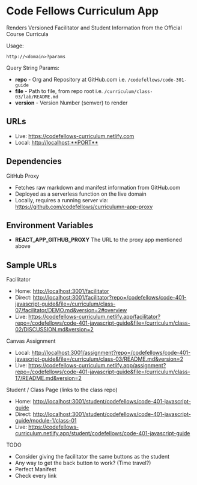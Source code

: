 # Code Fellows Curriculum App

Renders Versioned Facilitator and Student Information from the Official Course Curricula

Usage:

`http://<domain>?params`

Query String Params:

- **repo** - Org and Repository at GitHub.com i.e. `/codefellows/code-301-guide`
- **file** - Path to file, from repo root i.e. `/curriculum/class-03/lab/README.md`
- **version** - Version Number (semver) to render

## URLs

- Live: <https://codefellows-curriculum.netlify.com>
- Local: <http://localhost:**PORT**>

## Dependencies

GitHub Proxy

- Fetches raw markdown and manifest information from GitHub.com
- Deployed as a serverless function on the live domain
- Locally, requires a running server via: <https://github.com/codefellows/curriculumn-app-proxy>

## Environment Variables

- **REACT_APP_GITHUB_PROXY** The URL to the proxy app mentioned above

## Sample URLs

Facilitator

- Home: <http://localhost:3001/facilitator>
- Direct: <http://localhost:3001/facilitator?repo=/codefellows/code-401-javascript-guide&file=/curriculum/class-07/facilitator/DEMO.md&version=2#overview>
- Live: <https://codefellows-curriculum.netlify.app/facilitator?repo=/codefellows/code-401-javascript-guide&file=/curriculum/class-02/DISCUSSION.md&version=2>

Canvas Assignment

- Local: <http://localhost:3001/assignment?repo=/codefellows/code-401-javascript-guide&file=/curriculum/class-03/README.md&version=2>
- Live: <https://codefellows-curriculum.netlify.app/assignment?repo=/codefellows/code-401-javascript-guide&file=/curriculum/class-17/README.md&version=2>

Student / Class Page (links to the class repo)

- Home: <http://localhost:3001/student/codefellows/code-401-javascript-guide>
- Direct: <http://localhost:3001/student/codefellows/code-401-javascript-guide/module-1/class-01>
- Live: <https://codefellows-curriculum.netlify.app/student/codefellows/code-401-javascript-guide>

TODO

- Consider giving the facilitator the same buttons as the student
- Any way to get the back button to work? (Time travel?)
- Perfect Manifest
- Check every link
